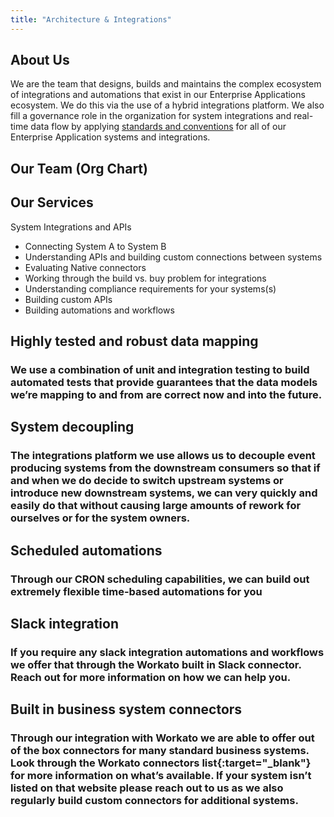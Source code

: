```yaml
---
title: "Architecture & Integrations"
---
```


<link rel="stylesheet" type="text/css" href="/stylesheets/biztech.css" />

## <i class="fas fa-users" id="biz-tech-icons"></i> About Us

We are the team that designs, builds and maintains the complex ecosystem of integrations and automations that exist in our Enterprise Applications ecosystem. We do this via the use of a hybrid integrations platform. We also fill a governance role in the organization for system integrations and real-time data flow by applying [standards and conventions](https://handbook.gitlab.com/handbook/business-technology/enterprise-applications/integrations/#standards-and-conventions) for all of our Enterprise Application systems and integrations.

## <i class="fas fa-users" id="biz-tech-icons"></i> Our Team (Org Chart)

## <i class="fas fa-users" id="biz-tech-icons"></i> Our Services

System Integrations and APIs

- Connecting System A to System B
- Understanding APIs and building custom connections between systems
- Evaluating Native connectors
- Working through the build vs. buy problem for integrations
- Understanding compliance requirements for your systems(s)
- Building custom APIs
- Building automations and workflows

## Highly tested and robust data mapping

### We use a combination of unit and integration testing to build automated tests that provide guarantees that the data models we’re mapping to and from are correct now and into the future.

## System decoupling

### The integrations platform we use allows us to decouple event producing systems from the downstream consumers so that if and when we do decide to switch upstream systems or introduce new downstream systems, we can very quickly and easily do that without causing large amounts of rework for ourselves or for the system owners.

## Scheduled automations

### Through our CRON scheduling capabilities, we can build out extremely flexible time-based automations for you

## Slack integration

### If you require any slack integration automations and workflows we offer that through the Workato built in Slack connector. Reach out for more information on how we can help you.

## Built in business system connectors

### Through our integration with Workato we are able to offer out of the box connectors for many standard business systems. Look through the Workato connectors list{:target="_blank"} for more information on what’s available. If your system isn’t listed on that website please reach out to us as we also regularly build custom connectors for additional systems.
